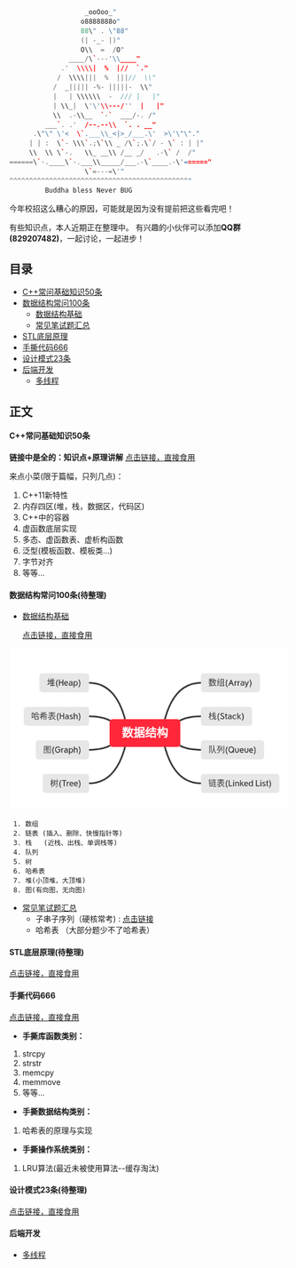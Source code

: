 ```cpp
                   _ooOoo_"
                  o8888888o"
                  88\" . \"88"
                  (| -_- |)"
                  O\\  =  /O"
               ____/\`---'\\____"
             .'  \\\\|  %  |//  `."
            /  \\\\|||  %  |||//  \\"
           /  _||||| -%- |||||-  \\"
           |   | \\\\\\  -  /// |   |"
           | \\_|  \'\'\\---/''  |   |"
           \\  .-\\__  `-`  ___/-. /"
         ___`. .'  /--.--\\  `. . __"
      .\"\" \'<  \`.___\\_<|>_/___.\'  >\'\"\"."
     | | :  \`- \\\`.;\`\\ _ /\`;.\`/ - \` : | |"
     \\  \\ \`-.   \\_ __\\ /__ _/   .-\` /  /"
======\`-.____\`-.___\\_____/___.-\`____.-\'======"
                   \`=---=\'"
^^^^^^^^^^^^^^^^^^^^^^^^^^^^^^^^^^^^^^^^^^^^^"
         Buddha bless Never BUG
```

今年校招这么糟心的原因，可能就是因为没有提前把这些看完吧！

有些知识点，本人近期正在整理中。
有兴趣的小伙伴可以添加**QQ群(829207482)**，一起讨论，一起进步！

## 目录
- <a href = "#content_target_0"> C++常问基础知识50条 </a>
- <a href = "#content_target_1"> 数据结构常问100条 </a>
  - <a href = "#content_target_1_1"> 数据结构基础 </a>
  - <a href = "#content_target_1_2"> 常见笔试题汇总 </a>
- <a href = "#content_target_2"> STL底层原理 </a>
- <a href = "#content_target_3"> 手撕代码666 </a>
- <a href = "#content_target_4"> 设计模式23条 </a>
- <a href = "#content_target_5"> 后端开发 </a>
  - <a href = "#content_target_5_1"> 多线程 </a>

## 正文

#### <a id = "content_target_0"> C++常问基础知识50条 </a>

**链接中是全的：知识点+原理讲解**
[点击链接，直接食用](./interview.md)

来点小菜(限于篇幅，只列几点)：
1. C++11新特性
2. 内存四区(堆，栈，数据区，代码区)
3. C++中的容器
4. 虚函数底层实现
5. 多态、虚函数表、虚析构函数
6. 泛型(模板函数、模板类...)
7. 字节对齐
8. 等等...

#### <a id = "content_target_1"> 数据结构常问100条(待整理) </a>

  - <a href = "#content_target_1_1"> 数据结构基础 </a>

    [点击链接，直接食用](./data_structure/data_structure.md)

![DS](./images/DS.png)

     1. 数组
     2. 链表 (插入、删除、快慢指针等)
     3. 栈   (近栈、出栈、单调栈等)
     4. 队列
     5. 树
     6. 哈希表
     7. 堆(小顶堆，大顶堆)
     8. 图(有向图，无向图)

  - <a href = "#content_target_1_2"> 常见笔试题汇总 </a>
     - 子串子序列（硬核常考) : [点击链接](./data_structure/codes/string_sequence.md)
     - 哈希表   （大部分题少不了哈希表）
  
#### <a id = "content_target_2"> STL底层原理(待整理) </a>

[点击链接，直接食用](#)



#### <a id = "content_target_3"> 手撕代码666 </a>

[点击链接，直接食用](./code/hand_codes.md)

- **手撕库函数类别：**
1. strcpy
2. strstr
3. memcpy
4. memmove
5. 等等...

- **手撕数据结构类别：**
1. 哈希表的原理与实现
  

- **手撕操作系统类别：**

1. LRU算法(最近未被使用算法--缓存淘汰)


#### <a id = "content_target_4"> 设计模式23条(待整理) </a>

[点击链接，直接食用](#)


#### <a id = "content_target_5"> 后端开发 </a>

  - <a href = "#content_target_5_1"> 多线程 </a>
